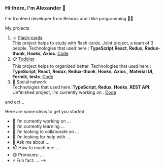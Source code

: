 ### Hi there, I'm Alexander 👋

I'm frontend developer from Belarus and i like programming 💜✨

My projects:
1. :relaxed: [Flash-cards](https://nataliakirik.github.io/Friday-project)  
This project helps to study with flash cards. Joint project, a team of 3 people. Technologies that used here : **TypeScript**,**React**, **Redux**, **Redux-thunk**, **Hooks**, **Axios**. 
[Code](https://github.com/SashaZaicev/Friday-project) 
2. :clipboard:  [Todolist](https://github.com/SashaZaicev/to-do-list-ts)   
This project helps to organized better. Technologies that used here : **TypeScript**, **React**, **Redux**, **Redux-thunk**, **Hooks**, **Axios** , **Material UI**, **Formik**, **tests**. [Code](https://github.com/SashaZaicev/to-do-list-ts)
3.  :space_invader: Social network  
Technologies that used here :**TypeScript**, **Redux**, **Hooks**, **REST API**. Unfinished project, I’m currently working on . [Code](https://github.com/SashaZaicev/social-network-ts) 

and ect...

Here are some ideas to get you started:

- 🔭 I’m currently working on ...
- 🌱 I’m currently learning ...
- 👯 I’m looking to collaborate on ...
- 🤔 I’m looking for help with ...
- 💬 Ask me about ...
- 📫 How to reach me: ...
- 😄 Pronouns: ...
- ⚡ Fun fact: ...
-->
